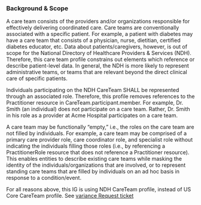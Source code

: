 ### Background & Scope

A care team consists of the providers and/or organizations responsible for effectively delivering coordinated care. Care teams are conventionally associated with a specific patient. For example, a patient with diabetes may have a care team that consists of a physician, nurse, dietitian, certified diabetes educator, etc. Data about patients/caregivers, however, is out of scope for the National Directory of Healthcare Providers & Services (NDH). Therefore, this care team profile constrains out elements which reference or describe patient-level data. In general, the NDH is more likely to represent administrative teams, or teams that are relevant beyond the direct clinical care of specific patients.

Individuals participating on the NDH CareTeam SHALL be represented through an associated role. Therefore, this profile removes references to the Practitioner resource in CareTeam.participant.member. For example, Dr. Smith (an individual) does not participate on a care team. Rather, Dr. Smith in his role as a provider at Acme Hospital participates on a care team.

A care team may be functionally “empty,” i.e., the roles on the care team are not filled by individuals. For example, a care team may be comprised of a primary care provider role, care coordinator role, and specialist role without indicating the individuals filling those roles (i.e., by referencing a PractitionerRole resource that does not reference a Practitioner resource). This enables entities to describe existing care teams while masking the identity of the individuals/organizations that are involved, or to represent standing care teams that are filled by individuals on an ad hoc basis in response to a condition/event.

For all reasons above, this IG is using NDH CareTeam profile, instead of US Core CareTeam profile. See [variance Request ticket](https://jira.hl7.org/browse/FHIR-37832)

